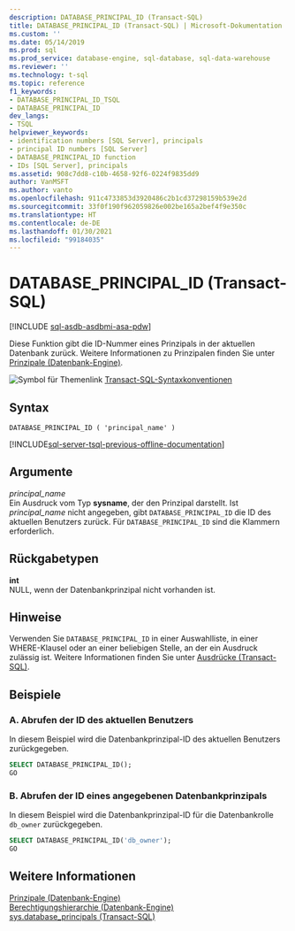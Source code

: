 ```yaml
---
description: DATABASE_PRINCIPAL_ID (Transact-SQL)
title: DATABASE_PRINCIPAL_ID (Transact-SQL) | Microsoft-Dokumentation
ms.custom: ''
ms.date: 05/14/2019
ms.prod: sql
ms.prod_service: database-engine, sql-database, sql-data-warehouse
ms.reviewer: ''
ms.technology: t-sql
ms.topic: reference
f1_keywords:
- DATABASE_PRINCIPAL_ID_TSQL
- DATABASE_PRINCIPAL_ID
dev_langs:
- TSQL
helpviewer_keywords:
- identification numbers [SQL Server], principals
- principal ID numbers [SQL Server]
- DATABASE_PRINCIPAL_ID function
- IDs [SQL Server], principals
ms.assetid: 908c7dd8-c10b-4658-92f6-0224f9835dd9
author: VanMSFT
ms.author: vanto
ms.openlocfilehash: 911c4733853d3920486c2b1cd37298159b539e2d
ms.sourcegitcommit: 33f0f190f962059826e002be165a2bef4f9e350c
ms.translationtype: HT
ms.contentlocale: de-DE
ms.lasthandoff: 01/30/2021
ms.locfileid: "99184035"
---
```

# <a name="database_principal_id-transact-sql"></a>DATABASE_PRINCIPAL_ID (Transact-SQL)
[!INCLUDE [sql-asdb-asdbmi-asa-pdw](../../includes/applies-to-version/sql-asdb-asdbmi-asa.md)]

Diese Funktion gibt die ID-Nummer eines Prinzipals in der aktuellen Datenbank zurück. Weitere Informationen zu Prinzipalen finden Sie unter [Prinzipale &#40;Datenbank-Engine&#41;](../../relational-databases/security/authentication-access/principals-database-engine.md).
  
![Symbol für Themenlink](../../database-engine/configure-windows/media/topic-link.gif "Symbol für Themenlink") [Transact-SQL-Syntaxkonventionen](../../t-sql/language-elements/transact-sql-syntax-conventions-transact-sql.md)
  
## <a name="syntax"></a>Syntax  
  
```syntaxsql
DATABASE_PRINCIPAL_ID ( 'principal_name' )  
```  
  
[!INCLUDE[sql-server-tsql-previous-offline-documentation](../../includes/sql-server-tsql-previous-offline-documentation.md)]

## <a name="arguments"></a>Argumente
*principal_name*  
Ein Ausdruck vom Typ **sysname**, der den Prinzipal darstellt. Ist *principal_name* nicht angegeben, gibt `DATABASE_PRINCIPAL_ID` die ID des aktuellen Benutzers zurück. Für `DATABASE_PRINCIPAL_ID` sind die Klammern erforderlich.
  
## <a name="return-types"></a>Rückgabetypen
**int**  
NULL, wenn der Datenbankprinzipal nicht vorhanden ist.
  
## <a name="remarks"></a>Hinweise  
Verwenden Sie `DATABASE_PRINCIPAL_ID` in einer Auswahlliste, in einer WHERE-Klausel oder an einer beliebigen Stelle, an der ein Ausdruck zulässig ist. Weitere Informationen finden Sie unter [Ausdrücke &#40;Transact-SQL&#41;](../../t-sql/language-elements/expressions-transact-sql.md).
  
## <a name="examples"></a>Beispiele  
  
### <a name="a-retrieving-the-id-of-the-current-user"></a>A. Abrufen der ID des aktuellen Benutzers  
In diesem Beispiel wird die Datenbankprinzipal-ID des aktuellen Benutzers zurückgegeben.
  
```sql
SELECT DATABASE_PRINCIPAL_ID();  
GO  
```  
  
### <a name="b-retrieving-the-id-of-a-specified-database-principal"></a>B. Abrufen der ID eines angegebenen Datenbankprinzipals  
In diesem Beispiel wird die Datenbankprinzipal-ID für die Datenbankrolle `db_owner` zurückgegeben.
  
```sql
SELECT DATABASE_PRINCIPAL_ID('db_owner');  
GO  
```  
  
## <a name="see-also"></a>Weitere Informationen
[Prinzipale &#40;Datenbank-Engine&#41;](../../relational-databases/security/authentication-access/principals-database-engine.md)  
[Berechtigungshierarchie &#40;Datenbank-Engine&#41;](../../relational-databases/security/permissions-hierarchy-database-engine.md)  
[sys.database_principals &#40;Transact-SQL&#41;](../../relational-databases/system-catalog-views/sys-database-principals-transact-sql.md)
  
  
